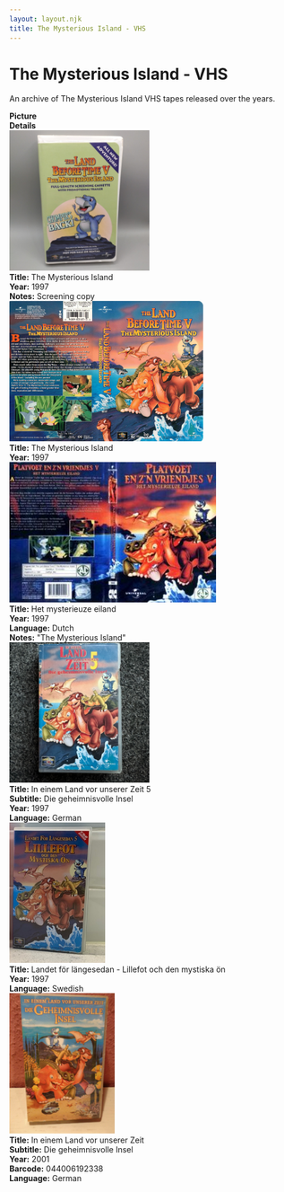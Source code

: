 ```yaml
---
layout: layout.njk
title: The Mysterious Island - VHS
---
```


# The Mysterious Island - VHS

An archive of The Mysterious Island VHS tapes released over the years.

<div class="item-table">
  <div class="item-header">
    <div class="item-image"><strong>Picture</strong></div>
    <div class="item-details"><strong>Details</strong></div>
  </div>

<div class="item-entry">
  <div class="item-image">
    <a href="/images/media/vhs/5/lbt5-vhs-english-promo.jpeg" data-lightbox="img" data-title="The Mysterious Island">
        <div class="img-box">
          <img src="/images/media/vhs/5/lbt5-vhs-english-promo.jpeg" alt="The Mysterious Island" style="height:250px; object-fit:cover;" loading="lazy">
        </div>
      </a>
  </div>
  <div class="item-details">
    <strong>Title:</strong> The Mysterious Island<br/>
      <strong>Year:</strong> 1997<br/>
      <strong>Notes:</strong> Screening copy<br/>
  </div>
</div>

  <div class="item-entry">
  <div class="item-image">
    <a href="/images/media/vhs/5/lbt5-vhs-english.jpg" data-lightbox="img" data-title="The Mysterious Island">
        <div class="img-box">
          <img src="/images/media/vhs/5/lbt5-vhs-english.jpg" alt="The Mysterious Island" style="height:250px; object-fit:cover;" loading="lazy">
        </div>
      </a>
  </div>
  <div class="item-details">
    <strong>Title:</strong> The Mysterious Island<br/>
      <strong>Year:</strong> 1997<br/>
  </div>
</div>


<div class="item-entry">
  <div class="item-image">
    <a href="/images/media/vhs/5/platvoet-en-zijn-vriendjes-het-mysterieuze-eiland-vhs-nl.jpg" data-lightbox="img" data-title="Het mysterieuze eiland">
        <div class="img-box">
          <img src="/images/media/vhs/5/platvoet-en-zijn-vriendjes-het-mysterieuze-eiland-vhs-nl.jpg" alt="Het mysterieuze eiland" style="height:250px; object-fit:cover;" loading="lazy">
        </div>
      </a>
  </div>
  <div class="item-details">
    <strong>Title:</strong> Het mysterieuze eiland<br/>
      <strong>Year:</strong> 1997<br/>
      <strong>Language:</strong> Dutch<br/>
      <strong>Notes:</strong> "The Mysterious Island"<br/>
  </div>
</div>
<div class="item-entry" id="lbt5-de-619">
    <div class="item-image">
      <a href="/images/media/vhs/5/lbt5-de.jpg" data-lightbox="img" data-title="In einem Land vor unserer Zeit 5">
        <div class="img-box">
          <img src="/images/media/vhs/5/lbt5-de.jpg" alt="In einem Land vor unserer Zeit 5" style="height:250px; object-fit:cover;" loading="lazy"/>
        </div>
      </a>
    </div>
    <div class="item-details">
      <strong>Title:</strong> In einem Land vor unserer Zeit 5<br/>
      <strong>Subtitle:</strong> Die geheimnisvolle Insel<br/>
      <strong>Year:</strong> 1997<br/>
      <strong>Language:</strong> German<br/>
    </div>
  </div>

<div class="item-entry">
  <div class="item-image">
    <a href="/images/media/vhs/5/lbt5-swedish-vhs1.jpg" data-lightbox="img" data-title="Landet för längesedan - Lillefot och den mystiska ön">
        <div class="img-box">
          <img src="/images/media/vhs/5/lbt5-swedish-vhs1.jpg" alt="Landet för längesedan - Lillefot och den mystiska ön" style="height:250px; object-fit:cover;" loading="lazy">
        </div>
      </a>
  </div>
  <div class="item-details">
    <strong>Title:</strong> Landet för längesedan - Lillefot och den mystiska ön<br/>
      <strong>Year:</strong> 1997<br/>
      <strong>Language:</strong> Swedish<br/>
  </div>
</div>
<div class="item-entry" id="lbt5-de-2001-620">
    <div class="item-image">
      <a href="/images/media/vhs/5/lbt5-de-2001.jpg" data-lightbox="img" data-title="In einem Land vor unserer Zeit">
        <div class="img-box">
          <img src="/images/media/vhs/5/lbt5-de-2001.jpg" alt="In einem Land vor unserer Zeit" style="height:250px; object-fit:cover;" loading="lazy"/>
        </div>
      </a>
    </div>
    <div class="item-details">
      <strong>Title:</strong> In einem Land vor unserer Zeit<br/>
      <strong>Subtitle:</strong> Die geheimnisvolle Insel<br/>
      <strong>Year:</strong> 2001<br/>
      <strong>Barcode:</strong> 044006192338<br/>
      <strong>Language:</strong> German<br/>
    </div>
  </div>



</div>